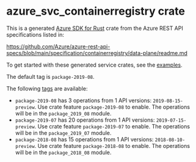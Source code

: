 # azure_svc_containerregistry crate

This is a generated [Azure SDK for Rust](https://github.com/Azure/azure-sdk-for-rust) crate from the Azure REST API specifications listed in:

https://github.com/Azure/azure-rest-api-specs/blob/main/specification/containerregistry/data-plane/readme.md

To get started with these generated service crates, see the [examples](https://github.com/Azure/azure-sdk-for-rust/blob/main/services/README.md#examples).

The default tag is `package-2019-08`.

The following [tags](https://github.com/Azure/azure-sdk-for-rust/blob/main/services/tags.md) are available:

- `package-2019-08` has 3 operations from 1 API versions: `2019-08-15-preview`. Use crate feature `package-2019-08` to enable. The operations will be in the `package_2019_08` module.
- `package-2019-07` has 20 operations from 1 API versions: `2019-07-15-preview`. Use crate feature `package-2019-07` to enable. The operations will be in the `package_2019_07` module.
- `package-2018-08` has 15 operations from 1 API versions: `2018-08-10-preview`. Use crate feature `package-2018-08` to enable. The operations will be in the `package_2018_08` module.
